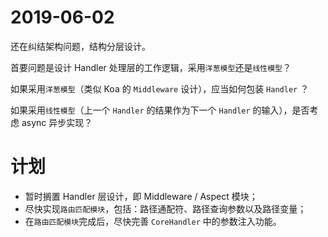 # 2019-06-02

还在纠结架构问题，结构分层设计。

首要问题是设计 Handler 处理层的工作逻辑，采用`洋葱模型`还是`线性模型`？

如果采用`洋葱模型`（类似 Koa 的 `Middleware` 设计），应当如何包装 `Handler` ？

如果采用`线性模型`（上一个 `Handler` 的结果作为下一个 `Handler` 的输入），是否考虑 async 异步实现？

# 计划

- 暂时搁置 Handler 层设计，即 Middleware / Aspect 模块；
- 尽快实现`路由匹配模块`，包括：路径通配符、路径查询参数以及路径变量；
- 在`路由匹配模块`完成后，尽快完善 `CoreHandler` 中的参数注入功能。
